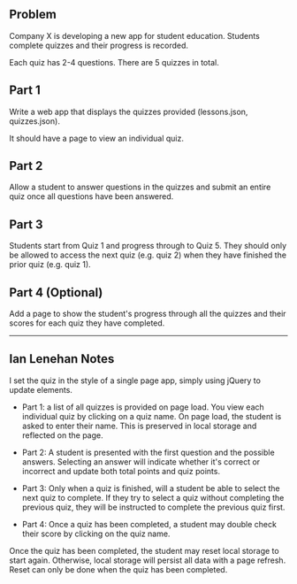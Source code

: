 Problem
-------

Company X is developing a new app for student education. Students complete quizzes and their progress is recorded.

Each quiz has 2-4 questions. There are 5 quizzes in total.


Part 1
------

Write a web app that displays the quizzes provided (lessons.json, quizzes.json).

It should have a page to view an individual quiz.


Part 2
------

Allow a student to answer questions in the quizzes and submit an entire quiz once all questions have been answered.


Part 3
------

Students start from Quiz 1 and progress through to Quiz 5. They should only be allowed to access the next quiz (e.g. quiz 2) when they have finished the prior quiz (e.g. quiz 1).


Part 4 (Optional)
-----------------

Add a page to show the student's progress through all the quizzes and their scores for each quiz they have completed.

- - - - - - - - - - - - - - -

Ian Lenehan Notes
------------------
I set the quiz in the style of a single page app, simply using jQuery to update elements.

* Part 1: a list of all quizzes is provided on page load. You view each individual quiz by clicking on a quiz name. On page load, the student is asked to enter their name. This is preserved in local storage and reflected on the page.

* Part 2: A student is presented with the first question and the possible answers. Selecting an answer will indicate whether it's correct or incorrect and update both total points and quiz points.

* Part 3: Only when a quiz is finished, will a student be able to select the next quiz to complete. If they try to select a quiz without completing the previous quiz, they will be instructed to complete the previous quiz first.

* Part 4: Once a quiz has been completed, a student may double check their score by clicking on the quiz name.

Once the quiz has been completed, the student may reset local storage to start again. Otherwise, local storage will persist all data with a page refresh. Reset can only be done when the quiz has been completed. 

